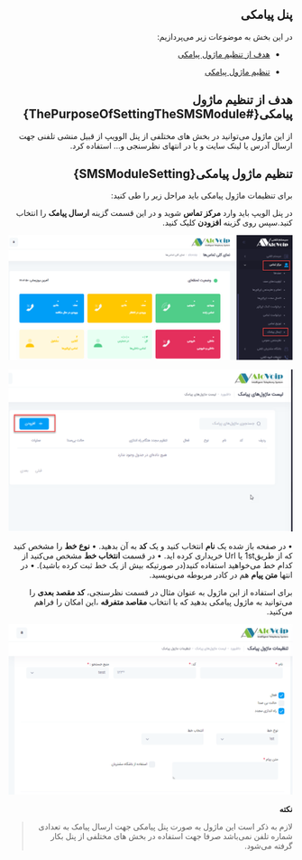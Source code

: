 <div dir="rtl">

## پنل پیامکی

در این بخش به موضوعات زیر می‌پردازیم:

-	[هدف از تنظیم ماژول پیامکی ](#ThePurposeOfSettingTheSMSModule)

-	 [تنظیم ماژول پیامکی ](#SMSModuleSetting)

## هدف از تنظیم ماژول پیامکی{#ThePurposeOfSettingTheSMSModule}

از این ماژول می‌توانید در بخش های مختلفی از پنل الوویپ از قبیل منشی تلفنی جهت ارسال آدرس یا لینک سایت و یا در انتهای نظرسنجی و... استفاده کرد. 

## تنظیم ماژول پیامکی{SMSModuleSetting}
برای  تنظیمات ماژول پیامکی باید مراحل زیر را طی کنید:

در پنل الویپ باید وارد **مرکز تماس** شوید و در این قسمت گزینه **ارسال پیامک** را انتخاب کنید.سپس روی گزینه **افزودن** کلیک کنید.

![مسیر باز کردن ماژول ارسال پیامک ](./Images/sms-path-majoul1.png)

![مسیر باز کردن ماژول ارسال پیامک ](./Images/sms-path-majoul2.png)

•	در صفحه باز شده یک **نام** انتخاب کنید و یک **کد** به آن بدهید.
•	**نوع خط** را مشخص ‌کنید که از طریق1st یا Url خریداری کرده اید.
•	در قسمت **انتخاب خط** مشخص می‌کنید از کدام خط می‌خواهید استفاده کنید(در صورتیکه بیش از یک خط ثبت کرده باشید).
•	در انتها **متن پیام** هم در کادر مربوطه می‌نویسید.

برای استفاده از این ماژول به عنوان مثال در قسمت نظرسنجی، **کد مقصد بعدی** را می‌توانید به ماژول پیامکی بدهید که با انتخاب **مقاصد متفرقه** ،این امکان را فراهم می‌کنید.

![مسیر باز کردن ماژول ارسال پیامک ](./Images/sms-path-majoul3.png)

**نکته**
> لازم به ذکر است این ماژول به صورت پنل پیامکی جهت ارسال پیامک به تعدادی شماره تلفن نمی‌باشد صرفا جهت استفاده در بخش های مختلفی از پنل بکار گرفته می‌شود.

</div>